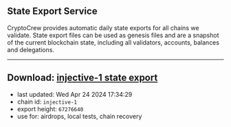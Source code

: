 ## State Export Service
CryptoCrew provides automatic daily state exports for all chains we validate. State export files can be used as genesis files and are a snapshot of the current blockchain state, including all validators, accounts, balances and delegations.

---
**Download: [injective-1 state export](https://dl-eu2.ccvalidators.com/SERVICE/injective/injective-1_export_67276640.json)**
---

- last updated: Wed Apr 24 2024 17:34:29
- chain id: `injective-1`
- export height: `67276640`
- use for: airdrops, local tests, chain recovery
